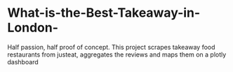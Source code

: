 # What-is-the-Best-Takeaway-in-London-

Half passion, half proof of concept. This project scrapes takeaway food restaurants from justeat, aggregates the reviews and maps them on a plotly dashboard
